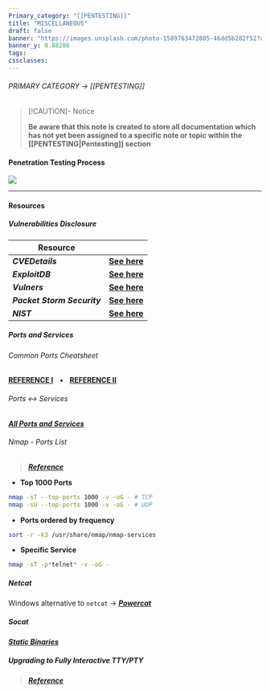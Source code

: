 ```yaml
---
Primary_category: "[[PENTESTING]]"
title: "MISCELLANEOUS"
draft: false
banner: "https://images.unsplash.com/photo-1589763472885-46dd5b282f52?q=80&w=1748&auto=format&fit=crop&ixlib=rb-4.0.3&ixid=M3wxMjA3fDB8MHxwaG90by1wYWdlfHx8fGVufDB8fHx8fA%3D%3D"
banner_y: 0.88286
tags: 
cssclasses:
---
```


###### PRIMARY CATEGORY → [[PENTESTING]]

> [!CAUTION]- Notice
>
> **Be aware that this note is created to store all documentation which has not yet been assigned to a specific note or topic within the [[PENTESTING|Pentesting]] section**

#### Penetration Testing Process


![](https://academy.hackthebox.com/storage/modules/90/0-PT-Process.png)

---

#### Resources

##### Vulnerabilities Disclosure


| **Resource**| |
| --- | --- |
| ***CVEDetails*** | **[See here](https://www.cvedetails.com/)** |
| ***ExploitDB*** | **[See here](https://www.exploit-db.com/)** |
| ***Vulners*** | **[See here](https://vulners.com/)** |
| ***Packet Storm Security*** | **[See here](https://packetstormsecurity.com/)** |
| ***NIST*** | **[See here](https://nvd.nist.gov/vuln/search?execution=e2s1)** |

##### Ports and Services

###### Common Ports Cheatsheet

**[REFERENCE I](https://www.stationx.net/common-ports-cheat-sheet/)&nbsp;&nbsp;&nbsp;&nbsp;•&nbsp;&nbsp;&nbsp;&nbsp;[REFERENCE II](https://web.archive.org/web/20240315102711/https://packetlife.net/media/library/23/common-ports.pdf)**

###### Ports ↔ Services

***[All Ports and Services](https://www.iana.org/assignments/service-names-port-numbers/service-names-port-numbers.xhtml)***

######  Nmap - Ports List

> ***[Reference](https://nullsec.us/top-1-000-tcp-and-udp-ports-nmap-default/)***

- **Top 1000 Ports**

```bash
nmap -sT --top-ports 1000 -v -oG - # TCP
nmap -sU --top-ports 1000 -v -oG - # UDP
```

- **Ports ordered by frequency**

```bash
sort -r -k3 /usr/share/nmap/nmap-services
```

- **Specific Service**

```bash
nmap -sT -p*telnet* -v -oG -
```

##### Netcat

Windows alternative to `netcat` → ***[Powercat](https://github.com/besimorhino/powercat)***

##### Socat

***[Static Binaries](https://github.com/andrew-d/static-binaries/blob/master/binaries/linux/x86_64/socat)***

##### Upgrading to Fully Interactive *TTY/PTY*

> ***[Reference](https://blog.ropnop.com/upgrading-simple-shells-to-fully-interactive-ttys/#method-2-using-socat)***